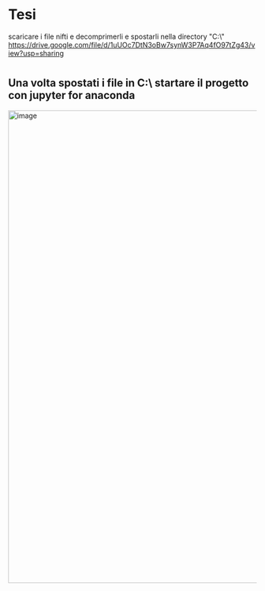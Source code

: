 # Tesi

scaricare i file nifti e decomprimerli e spostarli nella directory "C:\\"
https://drive.google.com/file/d/1uUOc7DtN3oBw7synW3P7Aq4fO97tZg43/view?usp=sharing
#
#
## Una volta spostati i file in C:\ startare il progetto con jupyter for anaconda
<img width="956" alt="image" src="https://user-images.githubusercontent.com/98176090/151031539-3f6b8f17-fe5c-4fd3-afc8-139fdf57f898.png">
